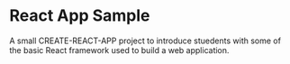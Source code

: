 # React App Sample
A small CREATE-REACT-APP project to introduce stuedents with some of the basic React framework used to build a web application.
